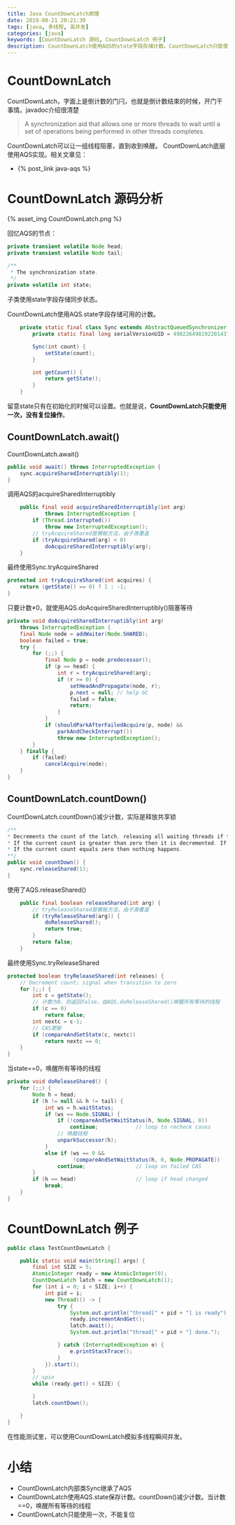 ```yaml
---
title: Java CountDownLatch原理
date: 2019-08-21 20:21:30
tags: [java, 多线程, 高并发]
categories: [java]
keywords: [CountDownLatch 源码, CountDownLatch 例子]
description: CountDownLatch使用AQS的state字段存储计数。CountDownLatch只能使用一次，没有复位操作
---
```


# CountDownLatch

CountDownLatch，字面上是倒计数的门闩，也就是倒计数结束的时候，开门干事情。javadoc介绍很清楚
>A synchronization aid that allows one or more threads to wait until a set of operations being performed in other threads completes.

CountDownLatch可以让一组线程阻塞，直到收到唤醒。
CountDownLatch底层使用AQS实现。相关文章见：
- {% post_link java-aqs %}

# CountDownLatch 源码分析

{% asset_img CountDownLatch.png %}

<!-- more -->

回忆AQS的节点：
```java
private transient volatile Node head;
private transient volatile Node tail;

/**
 * The synchronization state.
 */
private volatile int state;
```
子类使用state字段存储同步状态。

CountDownLatch使用AQS.state字段存储可用的计数。
```java
    private static final class Sync extends AbstractQueuedSynchronizer {
        private static final long serialVersionUID = 4982264981922014374L;

        Sync(int count) {
            setState(count);
        }

        int getCount() {
            return getState();
        }
    }
```
留意state只有在初始化的时候可以设置。也就是说，**CountDownLatch只能使用一次，没有复位操作**。

## CountDownLatch.await()

CountDownLatch.await()
```java
public void await() throws InterruptedException {
    sync.acquireSharedInterruptibly(1);
}
```
调用AQS的acquireSharedInterruptibly
```java
    public final void acquireSharedInterruptibly(int arg)
            throws InterruptedException {
        if (Thread.interrupted())
            throw new InterruptedException();
        // tryAcquireShared是模板方法，由子类覆盖
        if (tryAcquireShared(arg) < 0)
            doAcquireSharedInterruptibly(arg);
    }
```
最终使用Sync.tryAcquireShared
```java
protected int tryAcquireShared(int acquires) {
    return (getState() == 0) ? 1 : -1;
}
```
只要计数≠0，就使用AQS.doAcquireSharedInterruptibly()阻塞等待
```java
private void doAcquireSharedInterruptibly(int arg)
    throws InterruptedException {
    final Node node = addWaiter(Node.SHARED);
    boolean failed = true;
    try {
        for (;;) {
            final Node p = node.predecessor();
            if (p == head) {
                int r = tryAcquireShared(arg);
                if (r >= 0) {
                    setHeadAndPropagate(node, r);
                    p.next = null; // help GC
                    failed = false;
                    return;
                }
            }
            if (shouldParkAfterFailedAcquire(p, node) &&
                parkAndCheckInterrupt())
                throw new InterruptedException();
        }
    } finally {
        if (failed)
            cancelAcquire(node);
    }
}
```

## CountDownLatch.countDown()

CountDownLatch.countDown()减少计数，实际是释放共享锁
```java
/**
* Decrements the count of the latch, releasing all waiting threads if the count reaches zero.
* If the current count is greater than zero then it is decremented. If the new count is zero then all waiting threads are re-enabled for thread scheduling purposes.
* If the current count equals zero then nothing happens.
**/
public void countDown() {
    sync.releaseShared(1);
}
```
使用了AQS.releaseShared()
```java
    public final boolean releaseShared(int arg) {
        // tryReleaseShared是模板方法，由子类覆盖
        if (tryReleaseShared(arg)) {
            doReleaseShared();
            return true;
        }
        return false;
    }
```
最终使用Sync.tryReleaseShared
```java
protected boolean tryReleaseShared(int releases) {
    // Decrement count; signal when transition to zero
    for (;;) {
        int c = getState();
        // 计数为0，则返回false，由AQS.doReleaseShared()唤醒所有等待的线程
        if (c == 0)
            return false;
        int nextc = c-1;
        // CAS更新
        if (compareAndSetState(c, nextc))
            return nextc == 0;
    }
}
```
当state==0，唤醒所有等待的线程
```java
private void doReleaseShared() {
    for (;;) {
        Node h = head;
        if (h != null && h != tail) {
            int ws = h.waitStatus;
            if (ws == Node.SIGNAL) {
                if (!compareAndSetWaitStatus(h, Node.SIGNAL, 0))
                    continue;            // loop to recheck cases
                // 唤醒线程    
                unparkSuccessor(h);
            }
            else if (ws == 0 &&
                     !compareAndSetWaitStatus(h, 0, Node.PROPAGATE))
                continue;                // loop on failed CAS
        }
        if (h == head)                   // loop if head changed
            break;
    }
}
```

# CountDownLatch 例子

```java
public class TestCountDownLatch {

    public static void main(String[] args) {
        final int SIZE = 5;
        AtomicInteger ready = new AtomicInteger(0);
        CountDownLatch latch = new CountDownLatch(1);
        for (int i = 0; i < SIZE; i++) {
            int pid = i;
            new Thread(() -> {
                try {
                    System.out.println("thread[" + pid + "] is ready");
                    ready.incrementAndGet();
                    latch.await();
                    System.out.println("thread[" + pid + "] done.");

                } catch (InterruptedException e) {
                    e.printStackTrace();
                }
            }).start();
        }
        // spin
        while (ready.get() < SIZE) {

        }
        latch.countDown();

    }
}
```
在性能测试里，可以使用CountDownLatch模拟多线程瞬间并发。


# 小结

- CountDownLatch内部类Sync继承了AQS
- CountDownLatch使用AQS.state保存计数。countDown()减少计数。当计数==0，唤醒所有等待的线程
- CountDownLatch只能使用一次，不能复位
